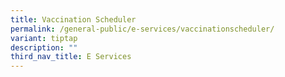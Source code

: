 ```yaml
---
title: Vaccination Scheduler
permalink: /general-public/e-services/vaccinationscheduler/
variant: tiptap
description: ""
third_nav_title: E Services
---
```

